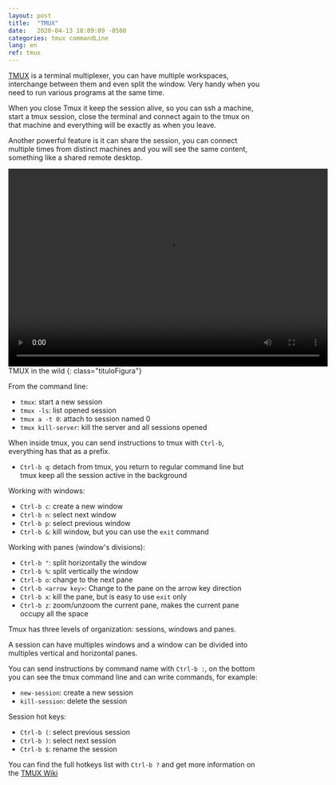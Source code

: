 ```yaml
---
layout: post
title:  "TMUX"
date:   2020-04-13 18:09:09 -0500
categories: tmux commandLine
lang: en
ref: tmux
---
```


[TMUX](https://github.com/tmux/tmux/wiki) is a terminal multiplexer, you can have multiple workspaces, interchange between them and even split the window. Very handy when you need to run various programs at the same time.

When you close Tmux it keep the session alive, so you can ssh a machine, start a tmux session, close the terminal and connect again to the tmux on that machine and everything will be exactly as when you leave.

Another powerful feature is it can share the session, you can connect multiple times from distinct machines and you will see the same content, something like a shared remote desktop.

<video class="centrarBloque" autoplay="autoplay" loop="loop" width="640" height="396">  
  <source src="/assets/video-tmux.webm" type="video/webm">
</video>
TMUX in the wild
{: class="tituloFigura"}

From the command line:

- `tmux`: start a new session
- `tmux -ls`: list opened session
- `tmux a -t 0`: attach to session named 0
- `tmux kill-server`: kill the server and all sessions opened

When inside tmux, you can send instructions to tmux with `Ctrl-b`, everything has that as a prefix.

- `Ctrl-b q`: detach from tmux, you return to regular command line but tmux keep all the session active in the background

Working with windows:

- `Ctrl-b c`: create a new window
- `Ctrl-b n`: select next window
- `Ctrl-b p`: select previous window
- `Ctrl-b &`: kill window, but you can use the `exit` command

Working with panes (window's divisions):

- `Ctrl-b "`: split horizontally the window
- `Ctrl-b %`: split vertically the window
- `Ctrl-b o`: change to the next pane
- `Ctrl-b <arrow key>`: Change to the pane on the arrow key direction 
- `Ctrl-b x`: kill the pane, but is easy to use `exit` only
- `Ctrl-b z`: zoom/unzoom  the current pane, makes the current pane occupy all the space

Tmux has three levels of organization: sessions, windows and panes.

A session can have multiples windows and a window can be divided into multiples vertical and horizontal panes.

You can send instructions by command name with `Ctrl-b :`, on the bottom you can see the tmux command line and can write commands, for example:

- `new-session`: create a new session
- `kill-session`: delete the session

Session hot keys:

- `Ctrl-b (`: select previous session
- `Ctrl-b )`: select next session
- `Ctrl-b $`: rename the session

You can find the full hotkeys list with `Ctrl-b ?` and get more information on the [TMUX Wiki](https://github.com/tmux/tmux/wiki)
